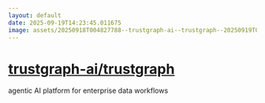 ```yaml
---
layout: default
date: 2025-09-19T14:23:45.011675
image: assets/20250918T004827788--trustgraph-ai--trustgraph--20250919T022024123--cropped.png
---
```


# [trustgraph-ai/trustgraph](https://github.com/trustgraph-ai/trustgraph)

agentic AI platform for enterprise data workflows
